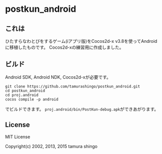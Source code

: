 postkun_android
===============

## これは
ひたすらなわとびをするゲーム(iアプリ版)をCocos2d-x v3.8を使ってAndroidに移植したものです。
Cocos2d-xの練習用に作成しました。

## ビルド

Android SDK, Android NDK, Cocos2d-xが必要です。

```
git clone https://github.com/tamurashingo/postkun_android.git
cd postkun_android
cd proj.android
cocos compile -p android
```

でビルドできます。
`proj.android/bin/PostKun-debug.apk`ができあがります。


## License

MIT License

Copyright(c) 2002, 2013, 2015 tamura shingo
